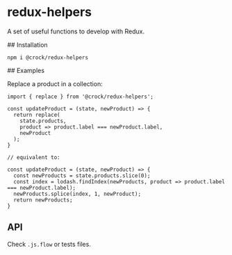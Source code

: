 # redux-helpers

A set of useful functions to develop with Redux.

## Installation

`npm i @crock/redux-helpers`

## Examples

Replace a product in a collection:

```
import { replace } from '@crock/redux-helpers';

const updateProduct = (state, newProduct) => {
  return replace(
    state.products,
    product => product.label === newProduct.label,
    newProduct
  );
}

// equivalent to:

const updateProduct = (state, newProduct) => {
  const newProducts = state.products.slice(0);
  const index = lodash.findIndex(newProducts, product => product.label === newProduct.label);
  newProducts.splice(index, 1, newProduct);
  return newProducts;
}
```

## API

Check `.js.flow` or tests files.
